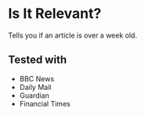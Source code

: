 # Is It Relevant?

Tells you if an article is over a week old.

## Tested with

- BBC News
- Daily Mail
- Guardian
- Financial Times
